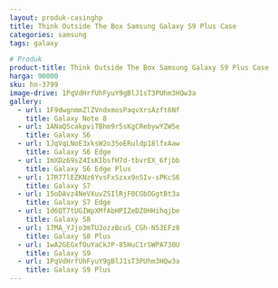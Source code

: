 ```yaml
---
layout: produk-casinghp
title: Think Outside The Box Samsung Galaxy S9 Plus Case
categories: samsung
tags: galaxy

# Produk
product-title: Think Outside The Box Samsung Galaxy S9 Plus Case
harga: 90000
sku: hn-3799
image-drive: 1PqVdHrfUhFyuY9gBlJ1sT3PUhm3HQw3a
gallery:
  - url: 1F9dwgnmmZlZVndxmosPaqvXrsAzft6Nf
    title: Galaxy Note 8
  - url: 1ANaQScakpviTBhm9r5sKgCRebywYZW5e
    title: Galaxy S6
  - url: 1JqVqLNoE3xksW2o35oERuldp18lfxAaw
    title: Galaxy S6 Edge
  - url: 1mXDz69sZ4IsKIbsfH7d-tbvrEX_6fjbb
    title: Galaxy S6 Edge Plus
  - url: 17R77lEZKNz6YvsFxSzxx9nSIv-sPKcS6
    title: Galaxy S7
  - url: 15oDAvz4NeVXuvZSIlRjF0CGbOGgtBt3a
    title: Galaxy S7 Edge
  - url: 1d6QT7tUGIWpXMfAbHPIZeDZ0HHihqjbe
    title: Galaxy S8
  - url: 17MA_YJjo3mTUJozzBcuS_CGh-N53EFz8
    title: Galaxy S8 Plus
  - url: 1wA2GEGxfOuYaCkJP-85HuC1rSWPA730U
    title: Galaxy S9
  - url: 1PqVdHrfUhFyuY9gBlJ1sT3PUhm3HQw3a
    title: Galaxy S9 Plus
---
```

